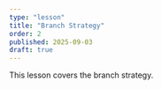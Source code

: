```yaml
---
type: "lesson"
title: "Branch Strategy"
order: 2
published: 2025-09-03
draft: true
---
```


This lesson covers the branch strategy.

